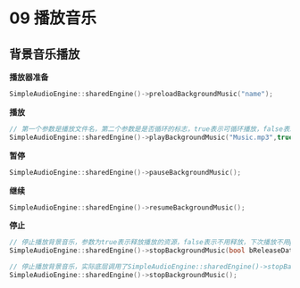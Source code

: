 # 09 播放音乐

## 背景音乐播放

**播放器准备**
```C++
SimpleAudioEngine::sharedEngine()->preloadBackgroundMusic("name");
```

**播放**
```c++
// 第一个参数是播放文件名，第二个参数是是否循环的标志，true表示可循环播放，false表示不可循环。
SimpleAudioEngine::sharedEngine()->playBackgroundMusic("Music.mp3",true);
```

**暂停**
```c++
SimpleAudioEngine::sharedEngine()->pauseBackgroundMusic();
```

**继续**
```c++
SimpleAudioEngine::sharedEngine()->resumeBackgroundMusic();
```

**停止**
```c++
// 停止播放背景音乐，参数为true表示释放播放的资源，false表示不用释放，下次播放不用preloadBackgroundMusic
SimpleAudioEngine::sharedEngine()->stopBackgroundMusic(bool bReleaseData);

// 停止播放背景音乐，实际底层调用了SimpleAudioEngine::sharedEngine()->stopBackgroundMusic(false);,也就是默认不释放资源
SimpleAudioEngine::sharedEngine()->stopBackgroundMusic();
```